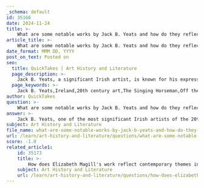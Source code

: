 ```yaml
---
_schema: default
id: 35166
date: 2024-11-24
title: >-
    What are some notable works by Jack B. Yeats and how do they reflect his artistic vision?
article_title: >-
    What are some notable works by Jack B. Yeats and how do they reflect his artistic vision?
date_format: MMM DD, YYYY
post_on_text: Posted on
seo:
  title: QuickTakes | Art History and Literature
  page_description: >-
    Jack B. Yeats, a significant Irish artist, is known for his expressive paintings that reflect Ireland's cultural and social landscape. His notable works like 'The Singing Horseman' and 'Reverie' showcase themes of memory, nostalgia, and Irish identity.
  page_keywords: >-
    Jack B. Yeats,Ireland,20th century art,The Singing Horseman,Off the Donegal Coast,The Wild Ones,Reverie,The Liffey Swim,Men of Destiny,artistic vision
author: QuickTakes
question: >-
    What are some notable works by Jack B. Yeats and how do they reflect his artistic vision?
answer: >-
    Jack B. Yeats, one of the most significant Irish artists of the 20th century, is renowned for his expressive and evocative paintings that often reflect the cultural and social landscape of Ireland. His notable works include:\n\n1. **The Singing Horseman (1949)** - This painting exemplifies Yeats's ability to blend emotion with the depiction of Irish life, showcasing a vibrant scene that resonates with the spirit of the Irish countryside.\n\n2. **Off the Donegal Coast (1922)** - Originating from a drawing made by Yeats, this work captures the rugged beauty of the Irish landscape, highlighting his deep connection to the natural world.\n\n3. **The Wild Ones (1921)** - This piece sold for over £1.2 million at Sotheby's in 1999, illustrating Yeats's prominence in the art market and the enduring appeal of his work.\n\n4. **Reverie (1931)** - This painting holds the record for the highest auction price for a Yeats work, sold for €1,400,000 in 2019. It reflects his unique style that combines elements of memory and imagination.\n\n5. **The Liffey Swim (1923)** - An oil on canvas that captures a lively scene of the annual swimming race in Dublin, showcasing Yeats's ability to depict movement and community spirit.\n\n6. **Men of Destiny (1946)** - This work represents a shift in Yeats's style towards a more abstract and expressive form, reflecting the tumultuous historical context of Ireland during his lifetime.\n\nYeats's artistic vision is characterized by his use of thick, smeared paint and visible palette knife marks, which create a dynamic texture in his works. His paintings often draw on themes of memory, nostalgia, and the rich tapestry of Irish mythology and daily life. Yeats painted from memory, combining personal reflections with the broader historical narrative of Ireland, which allowed him to create works that resonate deeply with the Irish identity and experience.\n\nOverall, Jack B. Yeats's notable works not only showcase his technical prowess but also reflect his profound engagement with the cultural and emotional landscape of Ireland, making him a pivotal figure in modern Irish art.
subject: Art History and Literature
file_name: what-are-some-notable-works-by-jack-b-yeats-and-how-do-they-reflect-his-artistic-vision.md
url: /learn/art-history-and-literature/questions/what-are-some-notable-works-by-jack-b-yeats-and-how-do-they-reflect-his-artistic-vision
score: -1.0
related_article1:
    id: 35173
    title: >-
        How does Elizabeth Magill's work reflect contemporary themes in Irish art?
    subject: Art History and Literature
    url: /learn/art-history-and-literature/questions/how-does-elizabeth-magills-work-reflect-contemporary-themes-in-irish-art
---
```


&nbsp;
